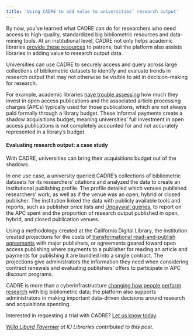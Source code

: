 ```yaml
---
title: 'Using CADRE to add value to universities’ research output'
---
```


By now, you’ve learned what CADRE can do for researchers who need access to high-quality, standardized big bibliometric resources and data-mining tools. At an institutional level, CADRE not only helps academic libraries [provide these resources](https://cadre.iu.edu/news-and-events/blog/access-the-second-pillar-supporting-our-mission) to patrons, but the platform also assists libraries in adding value to research output data.

Universities can use CADRE to securely access and query across large collections of bibliometric datasets to identify and evaluate trends in research output that may not otherwise be visible to aid in decision-making for research. 

For example, academic libraries [have trouble assessing](http://hdl.handle.net/2142/102278) how much they invest in open access publications and the associated article processing charges (APCs) typically used for those publications, which are not always paid formally through a library budget. These informal payments create a shadow acquisitions budget, meaning universities’ full investment in open access publications is not completely accounted for and not accurately represented in a library’s budget.

#### Evaluating research output: a case study
With CADRE, universities can bring their acquisitions budget out of the shadows.

In one use case, a university queried CADRE’s collections of bibliometric datasets for its researchers’ citations and analyzed the data to create an institutional publishing profile. The profile detailed which venues published researchers’ work, as well as if the venue was an open, hybrid or closed publisher. The institution linked the data with publicly available tools and reports, such as publisher price lists and [Unpaywall queries](http://unpaywall.org/), to report on the APC spent and the proportion of research output published in open, hybrid, and closed publication venues.

Using a methodology created at the California Digital Library, the institution created projections for the costs of[ transformational read-and-publish agreements](https://scholarlykitchen.sspnet.org/2019/04/23/transformative-agreements/#:~:text=Transformative%20agreements%20are%20increasingly%20described,bundled%20into%20a%20single%20contract.) with major publishers, or agreements geared toward open access publishing where payments to a publisher for reading an article and payments for publishing it are bundled into a single contract. The projections give administrators the information they need when considering contract renewals and evaluating publishers’ offers to participate in APC discount programs.

CADRE is more than a cyberinfrastructure [changing how people perform research](https://cadre.iu.edu/news-and-events/blog/empowerment-the-final-cadre-pillar) with big bibliometric data; the platform also supports administrators in making important data-driven decisions around research and acquisitions spending.

Interested in requesting a trial with CADRE? [Let us know today](https://cadre.iu.edu/contact-us).

_[Willa Liburd Tavernier](https://libraries.indiana.edu/willa-liburd-tavernier) at IU Libraries contributed to this post._